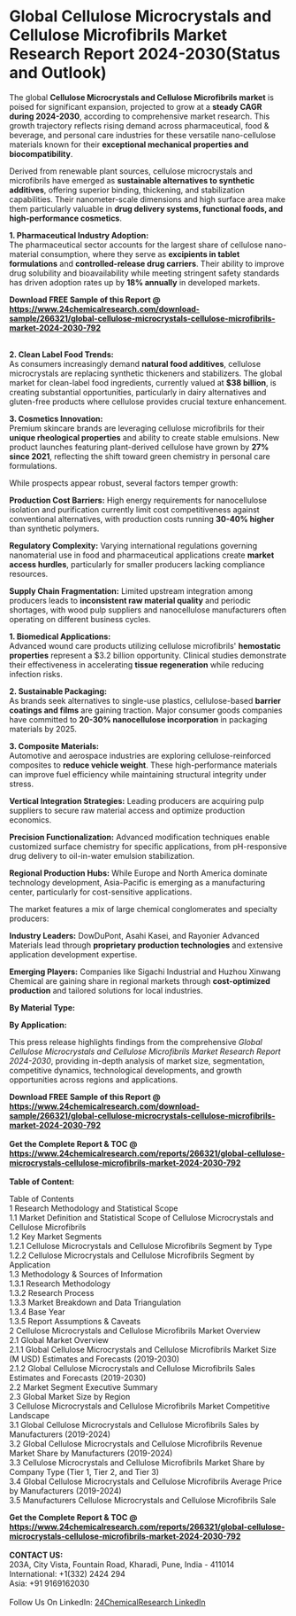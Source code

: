 <h1>Global Cellulose Microcrystals and Cellulose Microfibrils Market Research Report 2024-2030(Status and Outlook)</h1><p>The global <strong>Cellulose Microcrystals and Cellulose Microfibrils market</strong> is poised for significant expansion, projected to grow at a <strong>steady CAGR during 2024-2030</strong>, according to comprehensive market research. This growth trajectory reflects rising demand across pharmaceutical, food &amp; beverage, and personal care industries for these versatile nano-cellulose materials known for their <strong>exceptional mechanical properties and biocompatibility</strong>.</p><p>Derived from renewable plant sources, cellulose microcrystals and microfibrils have emerged as <strong>sustainable alternatives to synthetic additives</strong>, offering superior binding, thickening, and stabilization capabilities. Their nanometer-scale dimensions and high surface area make them particularly valuable in <strong>drug delivery systems, functional foods, and high-performance cosmetics</strong>.</p><p><strong>1. Pharmaceutical Industry Adoption:</strong><br>
The pharmaceutical sector accounts for the largest share of cellulose nano-material consumption, where they serve as <strong>excipients in tablet formulations</strong> and <strong>controlled-release drug carriers</strong>. Their ability to improve drug solubility and bioavailability while meeting stringent safety standards has driven adoption rates up by <strong>18% annually</strong> in developed markets.</p><div><b>Download FREE Sample of this Report @ 
            <a href="https://www.24chemicalresearch.com/download-sample/266321/global-cellulose-microcrystals-cellulose-microfibrils-market-2024-2030-792">
            https://www.24chemicalresearch.com/download-sample/266321/global-cellulose-microcrystals-cellulose-microfibrils-market-2024-2030-792</a></b></div><br><p><strong>2. Clean Label Food Trends:</strong><br>
As consumers increasingly demand <strong>natural food additives</strong>, cellulose microcrystals are replacing synthetic thickeners and stabilizers. The global market for clean-label food ingredients, currently valued at <strong>$38 billion</strong>, is creating substantial opportunities, particularly in dairy alternatives and gluten-free products where cellulose provides crucial texture enhancement.</p><p><strong>3. Cosmetics Innovation:</strong><br>
Premium skincare brands are leveraging cellulose microfibrils for their <strong>unique rheological properties</strong> and ability to create stable emulsions. New product launches featuring plant-derived cellulose have grown by <strong>27% since 2021</strong>, reflecting the shift toward green chemistry in personal care formulations.</p><p>While prospects appear robust, several factors temper growth:</p><p><strong>Production Cost Barriers:</strong> High energy requirements for nanocellulose isolation and purification currently limit cost competitiveness against conventional alternatives, with production costs running <strong>30-40% higher</strong> than synthetic polymers.</p><p><strong>Regulatory Complexity:</strong> Varying international regulations governing nanomaterial use in food and pharmaceutical applications create <strong>market access hurdles</strong>, particularly for smaller producers lacking compliance resources.</p><p><strong>Supply Chain Fragmentation:</strong> Limited upstream integration among producers leads to <strong>inconsistent raw material quality</strong> and periodic shortages, with wood pulp suppliers and nanocellulose manufacturers often operating on different business cycles.</p><p><strong>1. Biomedical Applications:</strong><br>
Advanced wound care products utilizing cellulose microfibrils' <strong>hemostatic properties</strong> represent a $3.2 billion opportunity. Clinical studies demonstrate their effectiveness in accelerating <strong>tissue regeneration</strong> while reducing infection risks.</p><p><strong>2. Sustainable Packaging:</strong><br>
As brands seek alternatives to single-use plastics, cellulose-based <strong>barrier coatings and films</strong> are gaining traction. Major consumer goods companies have committed to <strong>20-30% nanocellulose incorporation</strong> in packaging materials by 2025.</p><p><strong>3. Composite Materials:</strong><br>
Automotive and aerospace industries are exploring cellulose-reinforced composites to <strong>reduce vehicle weight</strong>. These high-performance materials can improve fuel efficiency while maintaining structural integrity under stress.</p><p><strong>Vertical Integration Strategies:</strong> Leading producers are acquiring pulp suppliers to secure raw material access and optimize production economics.</p><p><strong>Precision Functionalization:</strong> Advanced modification techniques enable customized surface chemistry for specific applications, from pH-responsive drug delivery to oil-in-water emulsion stabilization.</p><p><strong>Regional Production Hubs:</strong> While Europe and North America dominate technology development, Asia-Pacific is emerging as a manufacturing center, particularly for cost-sensitive applications.</p><p>The market features a mix of large chemical conglomerates and specialty producers:</p><p><strong>Industry Leaders:</strong> DowDuPont, Asahi Kasei, and Rayonier Advanced Materials lead through <strong>proprietary production technologies</strong> and extensive application development expertise.</p><p><strong>Emerging Players:</strong> Companies like Sigachi Industrial and Huzhou Xinwang Chemical are gaining share in regional markets through <strong>cost-optimized production</strong> and tailored solutions for local industries.</p><p><strong>By Material Type:</strong></p><p><strong>By Application:</strong></p><p>This press release highlights findings from the comprehensive <em>Global Cellulose Microcrystals and Cellulose Microfibrils Market Research Report 2024-2030</em>, providing in-depth analysis of market size, segmentation, competitive dynamics, technological developments, and growth opportunities across regions and applications.</p><div><b>Download FREE Sample of this Report @ 
            <a href="https://www.24chemicalresearch.com/download-sample/266321/global-cellulose-microcrystals-cellulose-microfibrils-market-2024-2030-792">
            https://www.24chemicalresearch.com/download-sample/266321/global-cellulose-microcrystals-cellulose-microfibrils-market-2024-2030-792</a></b></div><br><div><b>Get the Complete Report & TOC @ 
            <a href="https://www.24chemicalresearch.com/reports/266321/global-cellulose-microcrystals-cellulose-microfibrils-market-2024-2030-792">
            https://www.24chemicalresearch.com/reports/266321/global-cellulose-microcrystals-cellulose-microfibrils-market-2024-2030-792</a></b></div><br>
            <b>Table of Content:</b><p>Table of Contents<br />
1 Research Methodology and Statistical Scope<br />
1.1 Market Definition and Statistical Scope of Cellulose Microcrystals and Cellulose Microfibrils<br />
1.2 Key Market Segments<br />
1.2.1 Cellulose Microcrystals and Cellulose Microfibrils Segment by Type<br />
1.2.2 Cellulose Microcrystals and Cellulose Microfibrils Segment by Application<br />
1.3 Methodology & Sources of Information<br />
1.3.1 Research Methodology<br />
1.3.2 Research Process<br />
1.3.3 Market Breakdown and Data Triangulation<br />
1.3.4 Base Year<br />
1.3.5 Report Assumptions & Caveats<br />
2 Cellulose Microcrystals and Cellulose Microfibrils Market Overview<br />
2.1 Global Market Overview<br />
2.1.1 Global Cellulose Microcrystals and Cellulose Microfibrils Market Size (M USD) Estimates and Forecasts (2019-2030)<br />
2.1.2 Global Cellulose Microcrystals and Cellulose Microfibrils Sales Estimates and Forecasts (2019-2030)<br />
2.2 Market Segment Executive Summary<br />
2.3 Global Market Size by Region<br />
3 Cellulose Microcrystals and Cellulose Microfibrils Market Competitive Landscape<br />
3.1 Global Cellulose Microcrystals and Cellulose Microfibrils Sales by Manufacturers (2019-2024)<br />
3.2 Global Cellulose Microcrystals and Cellulose Microfibrils Revenue Market Share by Manufacturers (2019-2024)<br />
3.3 Cellulose Microcrystals and Cellulose Microfibrils Market Share by Company Type (Tier 1, Tier 2, and Tier 3)<br />
3.4 Global Cellulose Microcrystals and Cellulose Microfibrils Average Price by Manufacturers (2019-2024)<br />
3.5 Manufacturers Cellulose Microcrystals and Cellulose Microfibrils Sale</p><div><b>Get the Complete Report & TOC @ 
            <a href="https://www.24chemicalresearch.com/reports/266321/global-cellulose-microcrystals-cellulose-microfibrils-market-2024-2030-792">
            https://www.24chemicalresearch.com/reports/266321/global-cellulose-microcrystals-cellulose-microfibrils-market-2024-2030-792</a></b></div><br><b>CONTACT US:</b><br>
            203A, City Vista, Fountain Road, Kharadi, Pune, India - 411014<br>
            International: +1(332) 2424 294<br>
            Asia: +91 9169162030 <br><br>
            Follow Us On LinkedIn: <a href="https://www.linkedin.com/company/24chemicalresearch/">24ChemicalResearch LinkedIn</a>